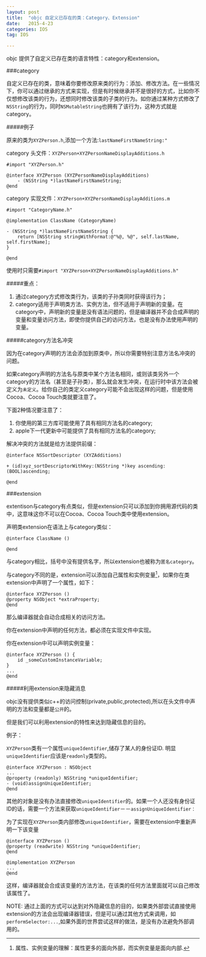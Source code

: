```yaml
---
layout: post
title:  "objc 自定义已存在的类：Category、Extension"
date:   2015-4-23
categories: IOS
tag: IOS

---
```



objc 提供了自定义已存在类的语言特性：category和extension。


###category

自定义已存在的类，意味着你要修改原来类的行为：添加、修改方法。在一些情况下，你可以通过继承的方式来实现，但是有时候继承并不是很好的方式，比如你不仅想修改该类的行为，还想同时修改该类的子类的行为。如你通过某种方式修改了`NSString`的行为，同时`NSMutableString`也拥有了该行为，这种方式就是category。

#####例子

原来的类为`XYZPerson.h`,添加一个方法:`lastNameFirstNameString:"`

category 头文件：`XYZPerson+XYZPersonNameDisplayAdditions.h`

	#import "XYZPerson.h"
 
	@interface XYZPerson (XYZPersonNameDisplayAdditions)
		- (NSString *)lastNameFirstNameString;
	@end


category 实现文件：`XYZPerson+XYZPersonNameDisplayAdditions.m`
	
	#import "CategoryName.h"
 
	@implementation ClassName (CategoryName)

	- (NSString *)lastNameFirstNameString {
    	return [NSString stringWithFormat:@"%@, %@", self.lastName, self.firstName];
	}	

	@end
	
使用时只需要`#import "XYZPerson+XYZPersonNameDisplayAdditions.h"`




#####重点：
1. 通过category方式修改类行为，该类的子孙类同时获得该行为；
2. category适用于声明类方法、实例方法，但不适用于声明新的变量。在category中，声明新的变量是没有语法问题的，但是编译器并不会合成声明的变量和变量访问方法，即使你提供自己的访问方法，也是没有办法使用声明的变量。

#####category方法名冲突

因为在category声明的方法会添加到原类中，所以你需要特别注意方法名冲突的问题。

如果category声明的方法名与原类中某个方法名相同，或则该类另外一个category的方法名（甚至是子孙类），那么就会发生冲突，在运行时中该方法会被定义为`未定义`。给你自己的类定义category可能不会出现这样的问题，但是使用Cocoa、Cocoa Touch类就要注意了。

下面2种情况要注意了：

1. 你使用的第三方库可能使用了具有相同方法名的category;
2. apple下一代更新中可能提供了具有相同方法名的category;

解决冲突的方法就是给方法提供前缀：

	@interface NSSortDescriptor (XYZAdditions)
	
	+ (id)xyz_sortDescriptorWithKey:(NSString *)key ascending:(BOOL)ascending;
	
	@end




###extension

extentison与category有点类似，但是extension只可以添加到你拥用源代码的类中，这意味这你不可以在Cocoa、Cocoa Touch类中使用extension。

声明类extension在语法上与category类似：

	@interface ClassName ()
 
	@end
	
与category相比，括号中没有提供名字，所以extension也被称为`匿名category`。

与category不同的是，extension可以添加自己属性和实例变量[^1]，如果你在类extension中声明了一个属性，如下：

	@interface XYZPerson ()
	@property NSObject *extraProperty;
	@end

那么编译器就会自动合成相关的访问方法。

你在extension中声明的任何方法，都必须在实现文件中实现。

你在extension中可以声明实例变量：

	@interface XYZPerson () {
    	id _someCustomInstanceVariable;
	}
	...
	@end



#####利用extension来隐藏消息

objc没有提供类似c++的访问控制(private,public,protected),所以在头文件中声明的方法和变量都是`公开`的。

但是我们可以利用extension的特性来达到隐藏信息的目的。

例子：

`XYZPerson`类有一个属性`uniqueIdentifier`,储存了某人的身份证ID. 明显`uniqueIdentifier`应该是`readonly`类型的。

	@interface XYZPerson : NSObject
	...
	@property (readonly) NSString *uniqueIdentifier;
	- (void)assignUniqueIdentifier;
	@end
	
其他的对象是没有办法直接修改`uniqueIdentifier`的。如果一个人还没有身份证ID的话，需要一个方法来获取`uniqueIdentifier`－－`assignUniqueIdentifier：`

为了实现在`XYZPerson`类内部修改`uniqueIdentifier`，需要在extension中重新声明一下该变量

	@interface XYZPerson ()
	@property (readwrite) NSString *uniqueIdentifier;
	@end
 
	@implementation XYZPerson
	...
	@end
	
这样，编译器就会合成该变量的方法方法，在该类的任何方法里面就可以自己修改该属性了。

NOTE: 通过上面的方式可以达到对外隐藏信息的目的，如果类外部尝试直接使用extension的方法会出现编译器错误，但是可以通过其他方式来调用，如`performSelector:...`,如果外面的世界尝试这样的做法，是没有办法避免外部调用的。


[^1]: 属性、实例变量的理解：属性更多的面向外部，而实例变量是面向内部.
